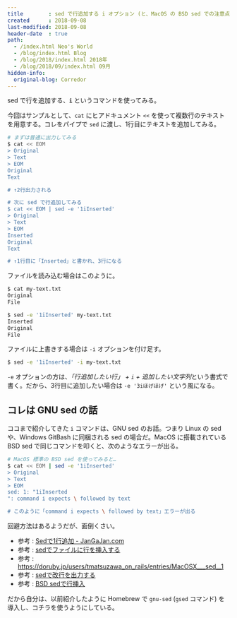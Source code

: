 ```yaml
---
title        : sed で行追加する i オプション (と、MacOS の BSD sed での注意点)
created      : 2018-09-08
last-modified: 2018-09-08
header-date  : true
path:
  - /index.html Neo's World
  - /blog/index.html Blog
  - /blog/2018/index.html 2018年
  - /blog/2018/09/index.html 09月
hidden-info:
  original-blog: Corredor
---
```


sed で行を追加する、**`i`** というコマンドを使ってみる。

今回はサンプルとして、`cat` にヒアドキュメント `<<` を使って複数行のテキストを用意する。コレをパイプで `sed` に渡し、1行目にテキストを追加してみる。

```bash
# まずは普通に出力してみる
$ cat << EOM
> Original
> Text
> EOM
Original
Text

# ↑2行出力される

# 次に sed で行追加してみる
$ cat << EOM | sed -e '1iInserted'
> Original
> Text
> EOM
Inserted
Original
Text

# ↑1行目に「Inserted」と書かれ、3行になる
```

ファイルを読み込む場合はこのように。

```bash
$ cat my-text.txt
Original
File

$ sed -e '1iInserted' my-text.txt
Inserted
Original
File
```

ファイルに上書きする場合は `-i` オプションを付け足す。

```bash
$ sed -e '1iInserted' -i my-text.txt
```

`-e` オプションの方は、*「行追加したい行」 + `i` + 追加したい文字列*という書式で書く。だから、3行目に追加したい場合は `-e '3iほげほげ'` という風になる。

## コレは GNU sed の話

ココまで紹介してきた `i` コマンドは、GNU sed のお話。つまり Linux の sed や、Windows GitBash に同梱される sed の場合だ。MacOS に搭載されている BSD sed で同じコマンドを叩くと、次のようなエラーが出る。

```bash
# MacOS 標準の BSD sed を使ってみると…
$ cat << EOM | sed -e '1iInserted'
> Original
> Text
> EOM
sed: 1: "1iInserted
": command i expects \ followed by text

# このように「command i expects \ followed by text」エラーが出る
```

回避方法はあるようだが、面倒くさい。

- 参考 : [Sedで1行追加 - JanGaJan.com](http://jangajan.com/blog/2014/09/09/sed-insert-text/)
- 参考 : [sedでファイルに行を挿入する](https://nvnote.com/sed-insert-for-bsd/)
- 参考 : <https://doruby.jp/users/tmatsuzawa_on_rails/entries/MacOSX___sed__1>
- 参考 : [sedで改行を出力する](https://rcmdnk.com/blog/2014/09/21/computer-bash/)
- 参考 : [BSD sedで行挿入](https://qiita.com/mzaki/items/97390a9751c89064565a)

だから自分は、以前紹介したように Homebrew で `gnu-sed` (`gsed` コマンド) を導入し、コチラを使うようにしている。
